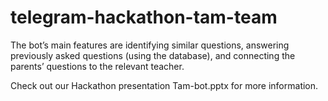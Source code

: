 # telegram-hackathon-tam-team
The bot’s main features are identifying similar questions, answering previously asked questions (using the database), and connecting the parents’ questions to the relevant teacher.

Check out our Hackathon presentation Tam-bot.pptx for more information.
